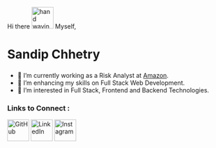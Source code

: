  Hi there <img src="https://cdn.shopify.com/s/files/1/1061/1924/products/Waving_Hand_Sign_Emoji_Icon_ios10_large.png?v=1571606113" alt="hand waving gif" height="50px" width="50px"> Myself,
 
<h1> Sandip Chhetry </h1>
 
### 

- 💼 I’m currently working as a Risk Analyst at [Amazon](amazon.com).
- 🌱 I’m enhancing my skills on Full Stack Web Development.
- 👀 I’m interested in Full Stack, Frontend and Backend Technologies.

### Links to Connect :
<a href="https://github.com/sandyc4136"><img src="https://i.postimg.cc/fy8n02WK/github.pnghttps://i.postimg.cc/fy8n02WK/github.png" alt="GitHub" width="50px"/></a>
	<a href="https://www.linkedin.com/in/sandip-chhetry-390115107/"><img src="https://i.postimg.cc/XvShXScW/linkedin.png" alt="LinkedIn" width="50px"/></a>
	<a href="https://www.instagram.com/sandip_chhetry/"><img src="https://i.postimg.cc/KvYwKD69/instagram.png" alt="Instagram" width="50px"/></a>
<!--
**sandyc4136/sandyc4136** is a ✨ _special_ ✨ repository because its `README.md` (this file) appears on your GitHub profile.

Here are some ideas to get you started:

- 
- 
- 👯 I’m looking to collaborate on ...
- 🤔 I’m looking for help with Javascript libraries
- 💬 Ask me about 
- 📫 How to reach me: sandyc4136@gmail.com
- 😄 Pronouns: He/Him
- ⚡ Fun fact: ...
-->

